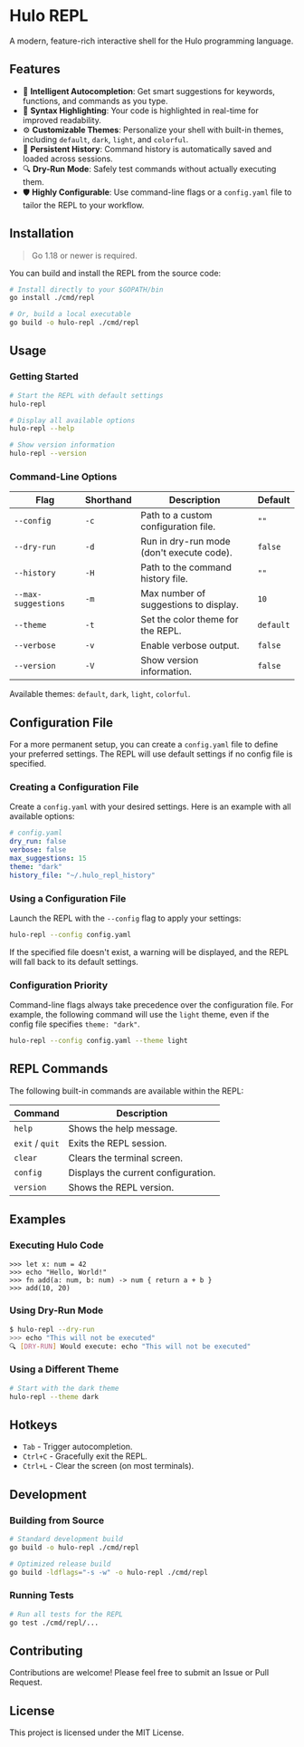 # Hulo REPL

A modern, feature-rich interactive shell for the Hulo programming language.

## Features

-   🚀 **Intelligent Autocompletion**: Get smart suggestions for keywords, functions, and commands as you type.
-   🎨 **Syntax Highlighting**: Your code is highlighted in real-time for improved readability.
-   ⚙️ **Customizable Themes**: Personalize your shell with built-in themes, including `default`, `dark`, `light`, and `colorful`.
-   📝 **Persistent History**: Command history is automatically saved and loaded across sessions.
-   🔍 **Dry-Run Mode**: Safely test commands without actually executing them.
-   🛡️ **Highly Configurable**: Use command-line flags or a `config.yaml` file to tailor the REPL to your workflow.

## Installation

> Go 1.18 or newer is required.

You can build and install the REPL from the source code:

```bash
# Install directly to your $GOPATH/bin
go install ./cmd/repl

# Or, build a local executable
go build -o hulo-repl ./cmd/repl
```

## Usage

### Getting Started

```bash
# Start the REPL with default settings
hulo-repl

# Display all available options
hulo-repl --help

# Show version information
hulo-repl --version
```

### Command-Line Options

| Flag                | Shorthand | Description                               | Default   |
| ------------------- | --------- | ----------------------------------------- | --------- |
| `--config`          | `-c`      | Path to a custom configuration file.      | `""`      |
| `--dry-run`         | `-d`      | Run in dry-run mode (don't execute code). | `false`   |
| `--history`         | `-H`      | Path to the command history file.         | `""`      |
| `--max-suggestions` | `-m`      | Max number of suggestions to display.     | `10`      |
| `--theme`           | `-t`      | Set the color theme for the REPL.         | `default` |
| `--verbose`         | `-v`      | Enable verbose output.                    | `false`   |
| `--version`         | `-V`      | Show version information.                 | `false`   |

Available themes: `default`, `dark`, `light`, `colorful`.

## Configuration File

For a more permanent setup, you can create a `config.yaml` file to define your preferred settings. The REPL will use default settings if no config file is specified.

### Creating a Configuration File

Create a `config.yaml` with your desired settings. Here is an example with all available options:

```yaml
# config.yaml
dry_run: false
verbose: false
max_suggestions: 15
theme: "dark"
history_file: "~/.hulo_repl_history"
```

### Using a Configuration File

Launch the REPL with the `--config` flag to apply your settings:

```bash
hulo-repl --config config.yaml
```

If the specified file doesn't exist, a warning will be displayed, and the REPL will fall back to its default settings.

### Configuration Priority

Command-line flags always take precedence over the configuration file. For example, the following command will use the `light` theme, even if the config file specifies `theme: "dark"`.

```bash
hulo-repl --config config.yaml --theme light
```

## REPL Commands

The following built-in commands are available within the REPL:

| Command       | Description                     |
| ------------- | ------------------------------- |
| `help`        | Shows the help message.         |
| `exit` / `quit` | Exits the REPL session.         |
| `clear`       | Clears the terminal screen.     |
| `config`      | Displays the current configuration. |
| `version`     | Shows the REPL version.         |


## Examples

### Executing Hulo Code

```hulo
>>> let x: num = 42
>>> echo "Hello, World!"
>>> fn add(a: num, b: num) -> num { return a + b }
>>> add(10, 20)
```

### Using Dry-Run Mode

```bash
$ hulo-repl --dry-run
>>> echo "This will not be executed"
🔍 [DRY-RUN] Would execute: echo "This will not be executed"
```

### Using a Different Theme

```bash
# Start with the dark theme
hulo-repl --theme dark
```

## Hotkeys

-   `Tab` - Trigger autocompletion.
-   `Ctrl+C` - Gracefully exit the REPL.
-   `Ctrl+L` - Clear the screen (on most terminals).

## Development

### Building from Source

```bash
# Standard development build
go build -o hulo-repl ./cmd/repl

# Optimized release build
go build -ldflags="-s -w" -o hulo-repl ./cmd/repl
```

### Running Tests

```bash
# Run all tests for the REPL
go test ./cmd/repl/...
```

## Contributing

Contributions are welcome! Please feel free to submit an Issue or Pull Request.

## License

This project is licensed under the MIT License.
